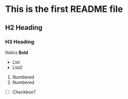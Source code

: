 # This is the first README file
## H2 Heading
### H3 Heading

*Italics*
**Bold**

- List 
- List2

1. Numbered
2. Numbered

- [ ] Checkbox?
